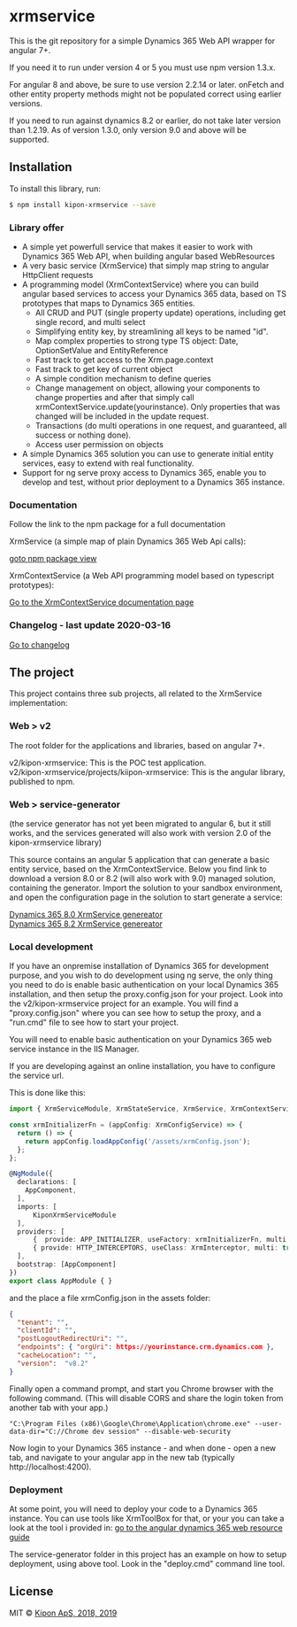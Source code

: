 # xrmservice
This is the git repository for a simple Dynamics 365 Web API wrapper for angular 7+.

If you need it to run under version 4 or 5 you must use npm version 1.3.x.

For angular 8 and above, be sure to use version 2.2.14 or later. onFetch and other entity property methods might not be populated correct
using earlier versions.

If you need to run against dynamics 8.2 or earlier, do not take later version than 1.2.19.  As of version 1.3.0, only version 9.0 and above will be supported.

## Installation

To install this library, run:

```bash
$ npm install kipon-xrmservice --save
```

### Library offer
* A simple yet powerfull service that makes it easier to work with Dynamics 365 Web API, when building angular based WebResources
* A very basic service (XrmService) that simply map string to angular HttpClient requests
* A programming model (XrmContextService) where you can build angular based services to access your Dynamics 365 data, based on TS prototypes that maps to Dynamics 365 entities.
	* All CRUD  and PUT (single property update) operations, including get single record, and multi select
	* Simplifying entity key, by streamlining all keys to be named "id".
	* Map complex properties to strong type TS object: Date, OptionSetValue and EntityReference
	* Fast track to get access to the Xrm.page.context
	* Fast track to get key of current object
	* A simple condition mechanism to define queries
	* Change management on object, allowing your components to change properties and after that simply call xrmContextService.update(yourinstance). Only properties that was changed will be included in the update request.
	* Transactions (do multi operations in one request, and guaranteed, all success or nothing done).
	* Access user permission on objects
* A simple Dynamics 365 solution you can use to generate initial entity services, easy to extend with real functionality.
* Support for ng serve proxy access to Dynamics 365, enable you to develop and test, without prior deployment to a Dynamics 365 instance. 


### Documentation
Follow the link to the npm package for a full documentation

XrmService (a simple map of plain Dynamics 365 Web Api calls): <br />

[goto npm package view](https://www.npmjs.com/package/kipon-xrmservice)

XrmContextService (a Web API programming model based on typescript prototypes): <br />

[Go to the XrmContextService documentation page](https://github.com/kip-dk/angular-xrmservice/blob/master/Web/kipon-xrmservice/XRMCONTEXTSERVICE.MD)

### Changelog - last update 2020-03-16
[Go to changelog](https://github.com/kip-dk/angular-xrmservice/blob/master/CHANGELOG.MD)

## The project
This project contains three sub projects, all related to the XrmService implementation:

### Web > v2
The root folder for the applications and libraries, based on angular 7+.

v2/kipon-xrmservice: This is the POC test application.<br />
v2/kipon-xrmservice/projects/kiipon-xrmservice: This is the angular library, published to npm.<br />


### Web > service-generator
(the service generator has not yet been migrated to angular 6, but it still works, and the services generated will also work with version 2.0 of the kipon-xrmservice library)

This source contains an angular 5 application that can generate a basic entity service, based on the XrmContextService. Below you find link to download a version 8.0 or 8.2 (will also work with 9.0)
managed solution, containing the generator. Import the solution to your sandbox environment, and open the configuration page in the solution to start generate a service:<br />

[Dynamics 365 8.0 XrmService genereator](https://github.com/kip-dk/angular-xrmservice/blob/master/Web/kipon-xrmservice/XrmContextServiceGenerator_target_CRM_8.0_managed.zip) <br />
[Dynamics 365 8.2 XrmService genereator](https://github.com/kip-dk/angular-xrmservice/blob/master/Web/kipon-xrmservice/XrmContextServiceGenerator_managed.zip) <br />

### Local development
If you have an onpremise installation of Dynamics 365 for development purpose, and you wish to do development using ng serve, the only thing you need to do is enable basic authentication
on your local Dynamics 365 installation, and then setup the proxy.config.json for your project. Look into the v2/kipon-xrmservice project for an example. You will find a "proxy.config.json" where you
can see how to setup the proxy, and a "run.cmd" file to see how to start your project.

You will need to enable basic authentication on your Dynamics 365 web service instance in the IIS Manager.

If you are developing against an online installation, you have to configure the service url.

This is done like this:

```typescript
import { XrmServiceModule, XrmStateService, XrmService, XrmContextService, XrmInterceptor, XrmConfigService } from 'kipon-service'

const xrmInitializerFn = (appConfig: XrmConfigService) => {
  return () => {
    return appConfig.loadAppConfig('/assets/xrmConfig.json');
  };
};

@NgModule({
  declarations: [
    AppComponent,
  ],
  imports: [
      KiponXrmServiceModule
  ],
  providers: [
      {  provide: APP_INITIALIZER, useFactory: xrmInitializerFn, multi: true, deps: [XrmConfigService] },
      { provide: HTTP_INTERCEPTORS, useClass: XrmInterceptor, multi: true }
  ],
  bootstrap: [AppComponent]
})
export class AppModule { }
```

and the place a file xrmConfig.json in the assets folder:

```json
{
  "tenant": "",
  "clientId": "",
  "postLogoutRedirectUri": "",
  "endpoints": { "orgUri": https://yourinstance.crm.dynamics.com },
  "cacheLocation": "",
  "version":  "v8.2"
}
```

Finally open a command prompt, and start you Chrome browser with the following command. (This will disable CORS and share the login token from another tab with your app.)<br />

```bsh
"C:\Program Files (x86)\Google\Chrome\Application\chrome.exe" --user-data-dir="C://Chrome dev session" --disable-web-security
```

Now login to your Dynamics 365 instance - and when done - open a new tab, and navigate to your angular app in the new tab (typically http://localhost:4200).


### Deployment
At some point, you will need to deploy your code to a Dynamics 365 instance. You can use tools like XrmToolBox for that, or your you can take a look at the tool i provided in:
[go to the angular dynamics 365 web resource guide](https://github.com/kip-dk/angular-xrm-webresource)

The service-generator folder in this project has an example on how to setup deployment, using above tool. Look in the "deploy.cmd" command line tool.

## License

MIT © [Kipon ApS, 2018, 2019](mailto:kip@kipon.dk)
